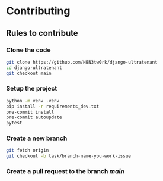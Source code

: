 # Contributing

## Rules to contribute

### Clone the code

```bash
git clone https://github.com/HBN3tw0rk/django-ultratenant
cd django-ultratenant
git checkout main
```

### Setup the project

```bash
python -m venv .venv
pip install -r requirements_dev.txt
pre-commit install
pre-commit autoupdate
pytest
```

### Create a new branch

```bash
git fetch origin
git checkout -b task/branch-name-you-work-issue
```




### Create a pull request to the branch *main*
